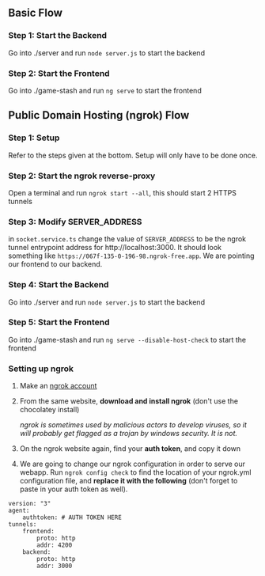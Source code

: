 
## Basic Flow
### Step 1: Start the Backend
Go into ./server and run `node server.js` to start the backend

### Step 2: Start the Frontend
Go into ./game-stash and run `ng serve` to start the frontend

## Public Domain Hosting (ngrok) Flow
### Step 1: Setup 
Refer to the steps given at the bottom. Setup will only have to be done once.

### Step 2: Start the ngrok reverse-proxy
Open a terminal and run `ngrok start --all`, this should start 2 HTTPS tunnels

### Step 3: Modify SERVER_ADDRESS
in `socket.service.ts` change the value of `SERVER_ADDRESS` to be the ngrok tunnel entrypoint address for http://localhost:3000. It should look something like `https://067f-135-0-196-98.ngrok-free.app`. We are pointing our frontend to our backend.

### Step 4: Start the Backend
Go into ./server and run `node server.js` to start the backend

### Step 5: Start the Frontend
Go into ./game-stash and run `ng serve --disable-host-check` to start the frontend

### Setting up ngrok

1. Make an [ngrok account](https://ngrok.com/)

2. From the same website, **download and install ngrok** (don't use the chocolatey install)

	*ngrok is sometimes used by malicious actors to develop viruses, so it will probably get flagged as a trojan by windows security. It is not.*

3. On the ngrok website again, find your **auth token**, and copy it down

4. We are going to change our ngrok configuration in order to serve our webapp. Run `ngrok config check` to find the location of your ngrok.yml configuration file, and **replace it with the following** (don't forget to paste in your auth token as well).

```
version: "3"
agent:
	authtoken: # AUTH TOKEN HERE
tunnels:
	frontend:
		proto: http
		addr: 4200
	backend:
		proto: http
		addr: 3000
```
